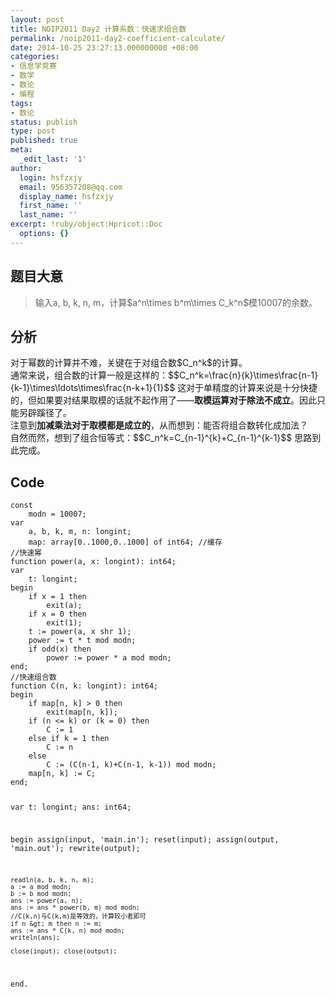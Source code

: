 ```yaml
---
layout: post
title: NOIP2011 Day2 计算系数：快速求组合数
permalink: /noip2011-day2-coefficient-calculate/
date: 2014-10-25 23:27:13.000000000 +08:00
categories:
- 信息学竞赛
- 数学
- 数论
- 编程
tags:
- 数论
status: publish
type: post
published: true
meta:
  _edit_last: '1'
author:
  login: hsfzxjy
  email: 956357208@qq.com
  display_name: hsfzxjy
  first_name: ''
  last_name: ''
excerpt: !ruby/object:Hpricot::Doc
  options: {}
---
```

<h2><strong>题目大意</strong></h2>
<blockquote>
<p>输入a, b, k, n, m，计算$a^n\times b^m\times C_k^n$模10007的余数。</p>
</blockquote>
<h2><strong>分析</strong></h2>
<p>对于幂数的计算并不难，关键在于对组合数$C_n^k$的计算。<br />
通常来说，组合数的计算一般是这样的：$$C_n^k=\frac{n}{k}\times\frac{n-1}{k-1}\times\ldots\times\frac{n-k+1}{1}$$ 这对于单精度的计算来说是十分快捷的，但如果要对结果取模的话就不起作用了——<strong>取模运算对于除法不成立</strong>。因此只能另辟蹊径了。<br />
注意到<strong>加减乘法对于取模都是成立的</strong>，从而想到：能否将组合数转化成加法？<br />
自然而然，想到了组合恒等式：$$C_n^k=C_{n-1}^{k}+C_{n-1}^{k-1}$$ 思路到此完成。</p>
<h2><strong>Code</strong></h2>
<pre><code>const
    modn = 10007;
var
    a, b, k, m, n: longint;
    map: array[0..1000,0..1000] of int64; //缓存
//快速幂
function power(a, x: longint): int64;
var
    t: longint;
begin
    if x = 1 then
        exit(a);
    if x = 0 then
        exit(1);
    t := power(a, x shr 1);
    power := t * t mod modn;
    if odd(x) then
        power := power * a mod modn;
end;
//快速组合数
function C(n, k: longint): int64;
begin
    if map[n, k] &gt; 0 then
        exit(map[n, k]);
    if (n &lt;= k) or (k = 0) then
        C := 1
    else if k = 1 then
        C := n
    else
        C := (C(n-1, k)+C(n-1, k-1)) mod modn;
    map[n, k] := C;
end;

var
    t: longint;
    ans: int64;

begin
    assign(input, 'main.in'); reset(input);
    assign(output, 'main.out'); rewrite(output);

    readln(a, b, k, n, m);
    a := a mod modn;
    b := b mod modn;
    ans := power(a, n);
    ans := ans * power(b, m) mod modn;
    //C(k,n)与C(k,m)是等效的，计算较小者即可
    if n &gt; m then n := m; 
    ans := ans * C(k, n) mod modn;
    writeln(ans);

    close(input); close(output);
end.
</code></pre>

